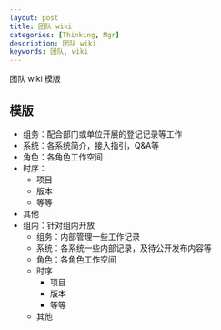 ```yaml
---
layout: post
title: 团队 wiki
categories: [Thinking, Mgr]
description: 团队 wiki
keywords: 团队, wiki
---
```


团队 wiki 模版

## 模版
- 组务：配合部门或单位开展的登记记录等工作
- 系统：各系统简介，接入指引，Q&A等
- 角色：各角色工作空间
- 时序：
  - 项目
  - 版本
  - 等等
- 其他
- 组内：针对组内开放
  - 组务：内部管理一些工作记录
  - 系统：各系统一些内部记录，及待公开发布内容等
  - 角色：各角色工作空间
  - 时序
    - 项目
    - 版本
    - 等等
  - 其他
